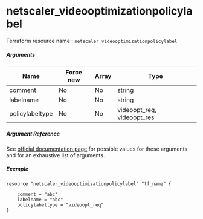 # netscaler_videooptimizationpolicylabel

Terraform resource name : ```netscaler_videooptimizationpolicylabel```

##### Arguments

| Name | Force new | Array | Type |
|----|----|----|----|
|comment|No|No|string|
|labelname|No|No|string|
|policylabeltype|No|No|videoopt_req, videoopt_res|

##### Argument Reference

See [official documentation page](https://developer-docs.citrix.com/projects/netscaler-nitro-api/en/11.0/configuration/videooptimization/videooptimizationpolicylabel/videooptimizationpolicylabel/) for possible values for these arguments and for an exhaustive list of arguments.

##### Exemple

```
resource "netscaler_videooptimizationpolicylabel" "tf_name" {

    comment = "abc"
    labelname = "abc"
    policylabeltype = "videoopt_req"
}
```

